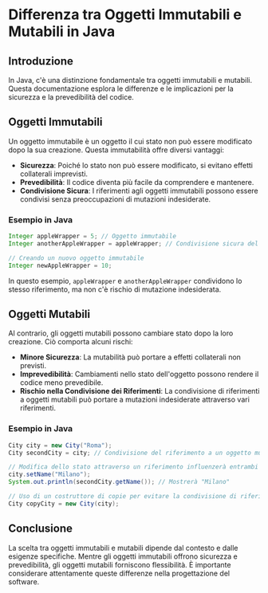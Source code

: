 
# Differenza tra Oggetti Immutabili e Mutabili in Java

## Introduzione
In Java, c'è una distinzione fondamentale tra oggetti immutabili e mutabili. Questa documentazione esplora le differenze e le implicazioni per la sicurezza e la prevedibilità del codice.

## Oggetti Immutabili
Un oggetto immutabile è un oggetto il cui stato non può essere modificato dopo la sua creazione. Questa immutabilità offre diversi vantaggi:
- **Sicurezza**: Poiché lo stato non può essere modificato, si evitano effetti collaterali imprevisti.
- **Prevedibilità**: Il codice diventa più facile da comprendere e mantenere.
- **Condivisione Sicura**: I riferimenti agli oggetti immutabili possono essere condivisi senza preoccupazioni di mutazioni indesiderate.

### Esempio in Java
```java
Integer appleWrapper = 5; // Oggetto immutabile
Integer anotherAppleWrapper = appleWrapper; // Condivisione sicura del riferimento

// Creando un nuovo oggetto immutabile
Integer newAppleWrapper = 10; 
```

In questo esempio, `appleWrapper` e `anotherAppleWrapper` condividono lo stesso riferimento, ma non c'è rischio di mutazione indesiderata.

## Oggetti Mutabili
Al contrario, gli oggetti mutabili possono cambiare stato dopo la loro creazione. Ciò comporta alcuni rischi:
- **Minore Sicurezza**: La mutabilità può portare a effetti collaterali non previsti.
- **Imprevedibilità**: Cambiamenti nello stato dell'oggetto possono rendere il codice meno prevedibile.
- **Rischio nella Condivisione dei Riferimenti**: La condivisione di riferimenti a oggetti mutabili può portare a mutazioni indesiderate attraverso vari riferimenti.

### Esempio in Java
```java
City city = new City("Roma");
City secondCity = city; // Condivisione del riferimento a un oggetto mutabile

// Modifica dello stato attraverso un riferimento influenzerà entrambi i riferimenti
city.setName("Milano");
System.out.println(secondCity.getName()); // Mostrerà "Milano"

// Uso di un costruttore di copie per evitare la condivisione di riferimenti
City copyCity = new City(city);
```

## Conclusione
La scelta tra oggetti immutabili e mutabili dipende dal contesto e dalle esigenze specifiche. Mentre gli oggetti immutabili offrono sicurezza e prevedibilità, gli oggetti mutabili forniscono flessibilità. È importante considerare attentamente queste differenze nella progettazione del software.
